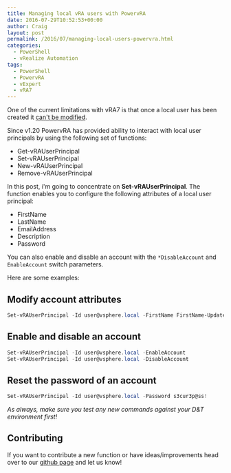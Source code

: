 ```yaml
---
title: Managing local vRA users with PowervRA
date: 2016-07-29T10:52:53+00:00
author: Craig
layout: post
permalink: /2016/07/managing-local-users-powervra.html
categories:
  - PowerShell
  - vRealize Automation
tags:
  - PowerShell
  - PowervRA
  - vExpert
  - vRA7
---
```

One of the current limitations with vRA7 is that once a local user has been created it [can't be modified](https://kb.vmware.com/selfservice/microsites/search.do?language=en_US&cmd=displayKC&externalId=2145439).

Since v1.20 PowervRA has provided ability to interact with local user principals by using the following set of functions:

* Get-vRAUserPrincipal
* Set-vRAUserPrincipal
* New-vRAUserPrincipal
* Remove-vRAUserPrincipal

<!--more-->

In this post, i'm going to concentrate on **Set-vRAUserPrincipal**. The function enables you to configure the following attributes of a local user principal:

* FirstName
* LastName
* EmailAddress
* Description
* Password

You can also enable and disable an account with the `*DisableAccount` and `EnableAccount` switch parameters.

Here are some examples:

## Modify account attributes

```powershell
Set-vRAUserPrincipal -Id user@vsphere.local -FirstName FirstName-Updated -LastName LastName-Updated -EmailAddress userupdated@vsphere.local -Description Description-Updated
```

## Enable and disable an account

```powershell
Set-vRAUserPrincipal -Id user@vsphere.local -EnableAccount
Set-vRAUserPrincipal -Id user@vsphere.local -DisableAccount
```

## Reset the password of an account

```powershell
Set-vRAUserPrincipal -Id user@vsphere.local -Password s3cur3p@ss!
```

*As always, make sure you test any new commands against your D&T environment first!*

## Contributing

If you want to contribute a new function or have ideas/improvements head over to our [github page](https://github.com/jakkulabs/PowervRA/) and let us know!
